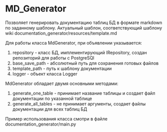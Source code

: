 # MD_Generator

Позволяет генерировать документацию таблиц БД в формате markdown
по заданному шаблону. Актуальный шаблон, соответствующий шаблону wiki
documentation_generator/resources/template.md

Для работы класса MdGenerator, при объявлении указывается:
1. repository - класс БД, имплементирующий IRepository,  создан репозиторий для работы с PostgreSQl
2. base_save_path - абсолютный путь для сохранения готовых файлов
3. template_path - путь к шаблону документации
4. logger - объект класса Logger

MdGenerator обладает двумя основными методами:
1. generate_one_table - принимает название таблицы и создает файл документации по указанной таблице
2. generate_all_tables - не принимает аргументы, создает файлы документации для всех таблиц БД

Пример использования класса смотри в файле documentation_generator/main.py

